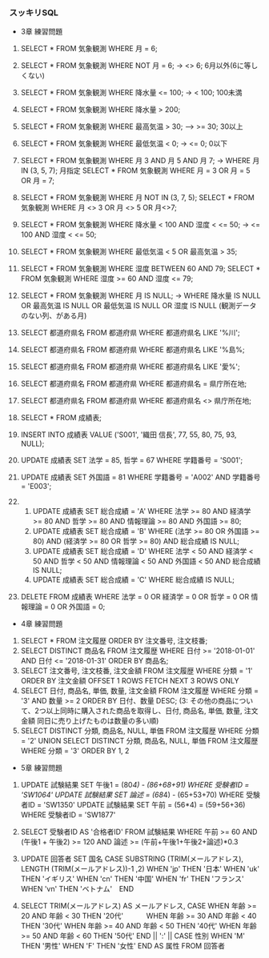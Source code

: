 ### スッキリSQL
- 3章 練習問題
1. SELECT * FROM 気象観測 WHERE 月 = 6;
2. SELECT * FROM 気象観測 WHERE NOT 月 = 6; -> <> 6; 6月以外(6に等しくない)
3. SELECT * FROM 気象観測 WHERE 降水量 <= 100; -> < 100; 100未満
4. SELECT * FROM 気象観測 WHERE 降水量 > 200;
5. SELECT * FROM 気象観測 WHERE 最高気温 > 30; –> >= 30; 30以上
6. SELECT * FROM 気象観測 WHERE 最低気温 < 0; -> <= 0; 0以下
7. SELECT * FROM 気象観測 WHERE 月 3 AND 月 5 AND 月 7; -> WHERE 月 IN (3, 5, 7); 月指定
   SELECT * FROM 気象観測 WHERE 月 = 3 OR 月 = 5 OR 月 = 7;
8. SELECT * FROM 気象観測 WHERE 月 NOT IN (3, 7, 5);
   SELECT * FROM 気象観測 WHERE 月 <> 3 OR 月 <> 5 OR 月<>7;
9. SELECT * FROM 気象観測 WHERE 降水量 < 100 AND 湿度 < <= 50; -> <= 100 AND 湿度 < <= 50;
10. SELECT * FROM 気象観測 WHERE 最低気温 < 5 OR 最高気温 > 35;
11. SELECT * FROM 気象観測 WHERE 湿度 BETWEEN 60 AND 79;
    SELECT * FROM 気象観測 WHERE 湿度 >= 60 AND 湿度 <= 79;
12. SELECT * FROM 気象観測 WHERE 月 IS NULL; -> WHERE 降水量 IS NULL OR 最高気温 IS NULL OR 最低気温 IS NULL OR 湿度 IS NULL
    (観測データのない列、がある月)

1. SELECT 都道府県名 FROM 都道府県 WHERE 都道府県名 LIKE '%川';
2. SELECT 都道府県名 FROM 都道府県 WHERE 都道府県名 LIKE '%島%;
3. SELECT 都道府県名 FROM 都道府県 WHERE 都道府県名 LIKE '愛%';
5. SELECT 都道府県名 FROM 都道府県 WHERE 都道府県名 = 県庁所在地;
4. SELECT 都道府県名 FROM 都道府県 WHERE 都道府県名 <> 県庁所在地;

1. SELECT * FROM 成績表;
2. INSERT INTO 成績表 VALUE ('S001', '織田 信長', 77, 55, 80, 75, 93, NULL);
3. UPDATE 成績表 SET 法学 = 85, 哲学 = 67 WHERE 学籍番号 = 'S001';
4. UPDATE 成績表 SET 外国語 = 81 WHERE 学籍番号 = 'A002' AND 学籍番号 = 'E003';
5. 1) UPDATE 成績表 SET 総合成績 = 'A' WHERE 法学 >= 80 AND 経済学 >= 80 AND 哲学 >= 80 AND 情報理論 >= 80 AND 外国語 >= 80;
   2) UPDATE 成績表 SET 総合成績 = 'B' WHERE (法学 >= 80 OR 外国語 >= 80) AND (経済学 >= 80 OR 哲学 >= 80) AND 総合成績 IS NULL;
   3) UPDATE 成績表 SET 総合成績 = 'D' WHERE  法学 < 50 AND 経済学 < 50 AND 哲学 < 50 AND 情報理論 < 50 AND 外国語 < 50 AND 総合成績 IS NULL;
   4) UPDATE 成績表 SET 総合成績 = 'C' WHERE 総合成績 IS NULL;
6. DELETE FROM 成績表 WHERE 法学 = 0 OR 経済学 = 0 OR 哲学 = 0 OR 情報理論 = 0 OR 外国語 = 0;

- 4章 練習問題
1. SELECT * FROM 注文履歴 ORDER BY 注文番号, 注文枝番;
2. SELECT DISTINCT 商品名 FROM 注文履歴 WHERE 日付 >= '2018-01-01' AND 日付 <= '2018-01-31' ORDER BY 商品名;
3. SELECT 注文番号, 注文枝番, 注文金額 FROM 注文履歴 WHERE 分類 = '1' ORDER BY 注文金額 OFFSET 1 ROWS FETCH NEXT 3 ROWS ONLY
4. SELECT 日付, 商品名, 単価, 数量, 注文金額 FROM 注文履歴 WHERE 分類 = '3' AND 数量 >= 2 ORDER BY 日付、数量 DESC;
   (3: その他の商品について、2つ以上同時に購入された商品を取得し、日付, 商品名, 単価, 数量, 注文金額 同日に売り上げたものは数量の多い順)
5. SELECT DISTINCT 分類, 商品名, NULL, 単価 FROM 注文履歴 WHERE 分類 = '2' UNION
   SELECT DISTINCT 分類, 商品名, NULL, 単価 FROM 注文履歴 WHERE 分類 = '3' ORDER BY 1, 2

- 5章 練習問題
1. UPDATE 試験結果 SET 午後1 = (80*4) - (86+68+91) WHERE 受験者ID = 'SW1064'
   UPDATE 試験結果 SET 論述 = (68*4) - (65+53+70) WHERE 受験者ID = 'SW1350'
   UPDATE 試験結果 SET 午前 = (56*4) = (59+56+36) WHERE 受験者ID = 'SW1877'
2. SELECT 受験者ID AS '合格者ID' FROM 試験結果 WHERE 午前 >= 60 AND (午後1 + 午後2) >= 120 AND 論述 >= (午前+午後1+午後2+論述)*0.3

1. UPDATE 回答者 SET 国名 CASE SUBSTRING (TRIM(メールアドレス), LENGTH (TRIM(メールアドレス))-1 ,2)
   WHEN 'jp' THEN '日本'
   WHEN 'uk' THEN 'イギリス'
   WHEN 'cn' THEN '中国'
   WHEN 'fr' THEN 'フランス'
   WHEN 'vn' THEN 'ベトナム'　END
2. SELECT TRIM(メールアドレス) AS メールアドレス,
   CASE WHEN 年齢 >= 20 AND 年齢 < 30 THEN '20代'
   　　　WHEN 年齢 >= 30 AND 年齢 < 40 THEN '30代'
        WHEN 年齢 >= 40 AND 年齢 < 50 THEN '40代'
        WHEN 年齢 >= 50 AND 年齢 < 60 THEN '50代' END
        || ':' ||
    CASE 性別 WHEN 'M' THEN '男性'
             WHEN 'F' THEN '女性' END AS 属性
    FROM 回答者